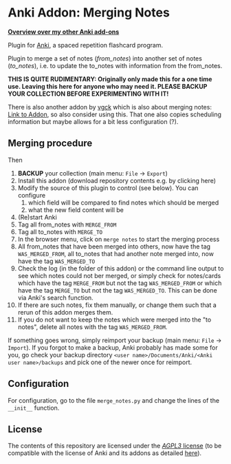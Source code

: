 # Anki Addon: Merging Notes 

**[Overview over my other Anki add-ons](http://www.lieret.net/opensource/#anki)**

Plugin for [Anki](https://apps.ankiweb.net/), a spaced repetition flashcard program.

Plugin to merge a set of notes (*from_notes*) into another set of notes (*to_notes*), i.e. to update the to_notes with information from the from_notes.

**THIS IS QUITE RUDIMENTARY: Originally only made this for a one time use. Leaving this here for anyone who may need it.
PLEASE BACKUP YOUR COLLECTION BEFORE EXPERIMENTING WITH IT!**

There is also another addon by [vgck](https://github.com/vgck) which is also about merging notes: [Link to Addon](https://github.com/vgck/merge-notes), so also consider using this. That one also copies scheduling information but maybe allows for a bit less configuration (?). 

## Merging procedure

Then

1. **BACKUP** your collection (main menu: ```File``` → ```Export```)
2. Install this addon (download repository contents e.g. by clicking here)
3. Modify the source of this plugin to control (see below). You can configure
    1. which field will be compared to find notes which should be merged
    2. what the new field content will be
4. (Re)start Anki
5. Tag all from_notes with ```MERGE_FROM```
6. Tag all to_notes with ```MERGE_TO``` 
7. In the browser menu, click on ```merge notes``` to start the merging process
8. All from_notes that have been merged into others, now have the tag ```WAS_MERGED_FROM```, all to_notes that had another note merged into, now have the tag ```WAS_MERGED_TO```
9. Check the log (in the folder of this addon) or the command line output to see which notes could not ber merged, or simply check for notes/cards which have the tag ```MERGE_FROM``` but not the tag ```WAS_MERGED_FROM``` or which have the tag ```MERGE_TO``` but not the tag ```WAS_MERGED_TO```. This can be done via Anki's search function.
10. If there are such notes, fix them manually, or change them such that a rerun of this addon merges them.
11. If you do not want to keep the notes which were merged into the "to notes", delete all notes with the tag ```WAS_MERGED_FROM```.

If something goes wrong, simply reimport your backup (main menu: ```File``` → ```Import```). If you forgot to make a backup, Anki probably has made some for you, go check your backup directory ```<user name>/Documents/Anki/<Anki user name>/backups``` and pick one of the newer once for reimport.

## Configuration

For configuration, go to the file ```merge_notes.py``` and change the lines of the ```__init__``` function. 

## License

The contents of this repository are licensed under the [*AGPL3* license](https://choosealicense.com/licenses/agpl-3.0/) (to be compatible with the license of Anki and its addons as detailed [here](https://ankiweb.net/account/terms)).
